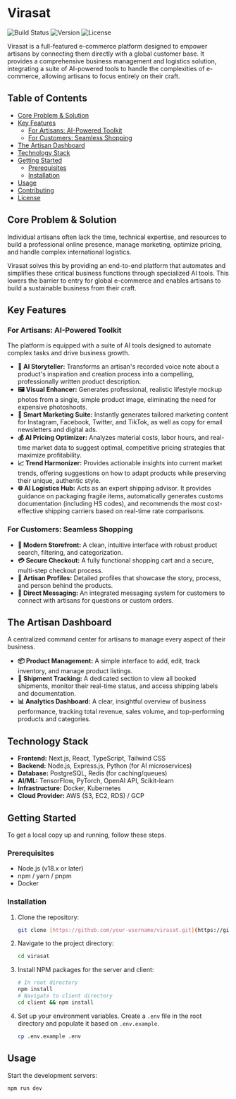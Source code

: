 # Virasat

![Build Status](https://img.shields.io/badge/build-passing-brightgreen)
![Version](https://img.shields.io/badge/version-1.0.0-blue)
![License](https://img.shields.io/badge/license-MIT-green)

Virasat is a full-featured e-commerce platform designed to empower artisans by connecting them directly with a global customer base. It provides a comprehensive business management and logistics solution, integrating a suite of AI-powered tools to handle the complexities of e-commerce, allowing artisans to focus entirely on their craft.

## Table of Contents

- [Core Problem & Solution](#core-problem--solution)
- [Key Features](#key-features)
  - [For Artisans: AI-Powered Toolkit](#for-artisans-ai-powered-toolkit)
  - [For Customers: Seamless Shopping](#for-customers-seamless-shopping)
- [The Artisan Dashboard](#the-artisan-dashboard)
- [Technology Stack](#technology-stack)
- [Getting Started](#getting-started)
  - [Prerequisites](#prerequisites)
  - [Installation](#installation)
- [Usage](#usage)
- [Contributing](#contributing)
- [License](#license)

## Core Problem & Solution

Individual artisans often lack the time, technical expertise, and resources to build a professional online presence, manage marketing, optimize pricing, and handle complex international logistics.

Virasat solves this by providing an end-to-end platform that automates and simplifies these critical business functions through specialized AI tools. This lowers the barrier to entry for global e-commerce and enables artisans to build a sustainable business from their craft.

## Key Features

### For Artisans: AI-Powered Toolkit

The platform is equipped with a suite of AI tools designed to automate complex tasks and drive business growth.

* **🤖 AI Storyteller:** Transforms an artisan's recorded voice note about a product's inspiration and creation process into a compelling, professionally written product description.
* **🖼️ Visual Enhancer:** Generates professional, realistic lifestyle mockup photos from a single, simple product image, eliminating the need for expensive photoshoots.
* **📢 Smart Marketing Suite:** Instantly generates tailored marketing content for Instagram, Facebook, Twitter, and TikTok, as well as copy for email newsletters and digital ads.
* **💰 AI Pricing Optimizer:** Analyzes material costs, labor hours, and real-time market data to suggest optimal, competitive pricing strategies that maximize profitability.
* **📈 Trend Harmonizer:** Provides actionable insights into current market trends, offering suggestions on how to adapt products while preserving their unique, authentic style.
* **🌐 AI Logistics Hub:** Acts as an expert shipping advisor. It provides guidance on packaging fragile items, automatically generates customs documentation (including HS codes), and recommends the most cost-effective shipping carriers based on real-time rate comparisons.

### For Customers: Seamless Shopping

* **🛒 Modern Storefront:** A clean, intuitive interface with robust product search, filtering, and categorization.
* **💳 Secure Checkout:** A fully functional shopping cart and a secure, multi-step checkout process.
* **👤 Artisan Profiles:** Detailed profiles that showcase the story, process, and person behind the products.
* **💬 Direct Messaging:** An integrated messaging system for customers to connect with artisans for questions or custom orders.

## The Artisan Dashboard

A centralized command center for artisans to manage every aspect of their business.

* **📦 Product Management:** A simple interface to add, edit, track inventory, and manage product listings.
* **🚚 Shipment Tracking:** A dedicated section to view all booked shipments, monitor their real-time status, and access shipping labels and documentation.
* **📊 Analytics Dashboard:** A clear, insightful overview of business performance, tracking total revenue, sales volume, and top-performing products and categories.

## Technology Stack

* **Frontend:** Next.js, React, TypeScript, Tailwind CSS
* **Backend:** Node.js, Express.js, Python (for AI microservices)
* **Database:** PostgreSQL, Redis (for caching/queues)
* **AI/ML:** TensorFlow, PyTorch, OpenAI API, Scikit-learn
* **Infrastructure:** Docker, Kubernetes
* **Cloud Provider:** AWS (S3, EC2, RDS) / GCP

## Getting Started

To get a local copy up and running, follow these steps.

### Prerequisites

* Node.js (v18.x or later)
* npm / yarn / pnpm
* Docker

### Installation

1.  Clone the repository:
    ```sh
    git clone [https://github.com/your-username/virasat.git](https://github.com/your-username/virasat.git)
    ```
2.  Navigate to the project directory:
    ```sh
    cd virasat
    ```
3.  Install NPM packages for the server and client:
    ```sh
    # In root directory
    npm install
    # Navigate to client directory
    cd client && npm install
    ```
4.  Set up your environment variables. Create a `.env` file in the root directory and populate it based on `.env.example`.
    ```sh
    cp .env.example .env
    ```

## Usage

Start the development servers:

```sh
npm run dev

